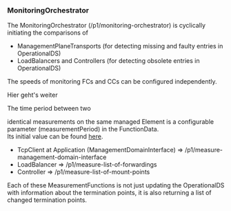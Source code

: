 ### MonitoringOrchestrator  

The MonitoringOrchestrator (/p1/monitoring-orchestrator) is cyclically initiating the comparisons of  
  - ManagementPlaneTransports (for detecting missing and faulty entries in OperationalDS)  
  - LoadBalancers and Controllers (for detecting obsolete entries in OperationalDS)  

The speeds of monitoring FCs and CCs can be configured independently.  


Hier geht's weiter





The time period between two 


identical measurements on the same managed Element is a configurable parameter (measurementPeriod) in the FunctionData.  
Its initial value can be found [here](../../InformationStructure/initialData/_02_FunctionData.yaml).  

- TcpClient at Application (ManagementDomainInterface) => /p1/measure-management-domain-interface  
- LoadBalancer => /p1/measure-list-of-forwardings  
- Controller => /p1/measure-list-of-mount-points  

Each of these MeasurementFunctions is not just updating the OperationalDS with information about the termination points, it is also returning a list of changed termination points.  